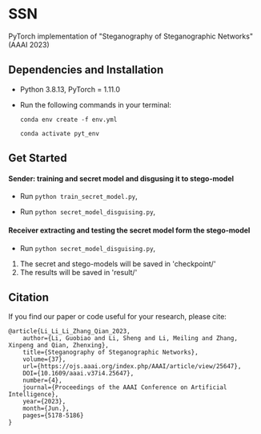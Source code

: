 # SSN
PyTorch implementation of "Steganography of Steganographic Networks" (AAAI 2023)
    
## Dependencies and Installation
- Python 3.8.13, PyTorch = 1.11.0
- Run the following commands in your terminal:

  `conda env create -f env.yml`

  `conda activate pyt_env`


## Get Started
#### Sender: training and secret model and disgusing it to stego-model

- Run `python train_secret_model.py`,

- Run `python secret_model_disguising.py`,

#### Receiver extracting and testing the secret model form the stego-model

- Run `python secret_model_disguising.py`,


1. The secret and stego-models will be saved in 'checkpoint/'
2. The results will be saved in 'result/'

## Citation
If you find our paper or code useful for your research, please cite:
```
@article{Li_Li_Li_Zhang_Qian_2023,
    author={Li, Guobiao and Li, Sheng and Li, Meiling and Zhang, Xinpeng and Qian, Zhenxing},
    title={Steganography of Steganographic Networks},
    volume={37},
    url={https://ojs.aaai.org/index.php/AAAI/article/view/25647},
    DOI={10.1609/aaai.v37i4.25647},
    number={4},
    journal={Proceedings of the AAAI Conference on Artificial Intelligence},
    year={2023},
    month={Jun.},
    pages={5178-5186}
}
```
